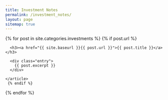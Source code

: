 ```yaml
---
title: Investment Notes
permalink: /investment_notes/
layout: page
sitemap: true 
---
```



<div class="page_list">
  {% for post in site.categories.investments %}
   {% if post.url %}
    <article class="page_list">

      <h3><a href="{{ site.baseurl }}{{ post.url }}">{{ post.title }}</a></h3>

      <div class="entry">
        {{ post.excerpt }}
      </div>
      
    </article>
     {% endif %}
  {% endfor %}
</div>

